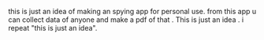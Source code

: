 this is just an idea of making an spying app for personal use.
from this app u can collect data of anyone and make a pdf of that .
This is just an idea . i repeat "this is just an idea".
